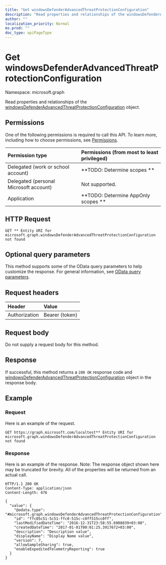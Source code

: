 ```yaml
---
title: "Get windowsDefenderAdvancedThreatProtectionConfiguration"
description: "Read properties and relationships of the windowsDefenderAdvancedThreatProtectionConfiguration object."
author: ""
localization_priority: Normal
ms.prod: ""
doc_type: apiPageType
---
```


# Get windowsDefenderAdvancedThreatProtectionConfiguration

Namespace: microsoft.graph

Read properties and relationships of the [windowsDefenderAdvancedThreatProtectionConfiguration](../resources/windowsdefenderadvancedthreatprotectionconfiguration.md) object.

## Permissions
One of the following permissions is required to call this API. To learn more, including how to choose permissions, see [Permissions](/concepts/permissions-reference.md).

|Permission type|Permissions (from most to least privileged)|
|:---|:---|
|Delegated (work or school account)|**TODO: Determine scopes **|
|Delegated (personal Microsoft account)|Not supported.|
|Application|**TODO: Determine AppOnly scopes **|

## HTTP Request
<!-- {
  "blockType": "ignored"
}
-->
``` http
GET ** Entity URI for microsoft.graph.windowsDefenderAdvancedThreatProtectionConfiguration not found
```

## Optional query parameters
This method supports some of the OData query parameters to help customize the response. For general information, see [OData query parameters](/graph/query-parameters).

## Request headers
|Header|Value|
|:---|:---|
|Authorization|Bearer {token}|

## Request body
Do not supply a request body for this method.

## Response
If successful, this method returns a `200 OK` response code and [windowsDefenderAdvancedThreatProtectionConfiguration](../resources/windowsdefenderadvancedthreatprotectionconfiguration.md) object in the response body.

## Example

### Request
Here is an example of the request.
<!-- {
  "blockType": "request",
  "name": "get_windowsdefenderadvancedthreatprotectionconfiguration"
}
-->
``` http
GET https://graph.microsoft.com/localtest** Entity URI for microsoft.graph.windowsDefenderAdvancedThreatProtectionConfiguration not found
```

### Response
Here is an example of the response. Note: The response object shown here may be truncated for brevity. All of the properties will be returned from an actual call.
<!-- {
  "blockType": "response",
  "truncated": true,
  "@odata.type": "microsoft.graph.windowsDefenderAdvancedThreatProtectionConfiguration"
}
-->
``` http
HTTP/1.1 200 OK
Content-Type: application/json
Content-Length: 476

{
  "value": {
    "@odata.type": "#microsoft.graph.windowsDefenderAdvancedThreatProtectionConfiguration",
    "id": "ffc05c51-5c51-ffc0-515c-c0ff515cc0ff",
    "lastModifiedDateTime": "2016-12-31T23:58:55.6908839+03:00",
    "createdDateTime": "2017-01-01T00:01:25.3917672+03:00",
    "description": "Description value",
    "displayName": "Display Name value",
    "version": 7,
    "allowSampleSharing": true,
    "enableExpeditedTelemetryReporting": true
  }
}
```


